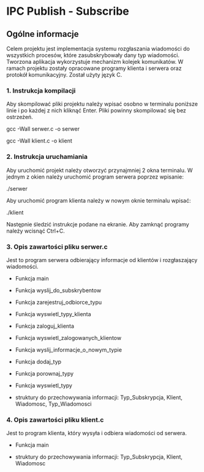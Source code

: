 # IPC Publish - Subscribe
## Ogólne informacje
Celem projektu jest implementacja systemu rozgłaszania wiadomości do wszystkich procesów, które zasubskrybowały dany typ wiadomości. Tworzona aplikacja wykorzystuje mechanizm kolejek komunikatów. W ramach projektu zostały opracowane programy klienta i serwera oraz protokół komunikacyjny. Został użyty język C.

### 1. Instrukcja kompilacji
Aby skompilować pliki projektu należy wpisać osobno w terminalu poniższe linie i po każdej z nich kliknąć Enter. Pliki powinny skompilować się bez ostrzeżeń.

gcc -Wall serwer.c -o serwer

gcc -Wall klient.c -o klient

### 2. Instrukcja uruchamiania
Aby uruchomić projekt należy otworzyć przynajmniej 2 okna terminalu. W jednym z okien należy uruchomić program serwera poprzez wpisanie: 

./serwer

Aby uruchomić program klienta należy w nowym oknie terminalu wpisać:

./klient

Następnie śledzić instrukcje podane na ekranie. Aby zamknąć programy należy wcisnąć Ctrl+C.

### 3. Opis zawartości pliku serwer.c
Jest to program serwera odbierający informacje od klientów i rozgłaszający wiadomości.
* Funkcja main

* Funkcja wyslij_do_subskrybentow

* Funkcja zarejestruj_odbiorce_typu

* Funkcja wyswietl_typy_klienta

* Funkcja zaloguj_klienta

* Funkcja wyswietl_zalogowanych_klientow
  
* Funkcja wyslij_informacje_o_nowym_typie

* Funkcja dodaj_typ

* Funkcja porownaj_typy
  
* Funkcja wyswietl_typy

* struktury do przechowywania informacji:
  Typ_Subskrypcja, Klient, Wiadomosc, Typ_Wiadomosci


### 4. Opis zawartości pliku klient.c

Jest to program klienta, który wysyła i odbiera wiadomości od serwera.

* Funkcja main
  
* struktury do przechowywania informacji: Typ_Subskrypcja, Klient, Wiadomosc

